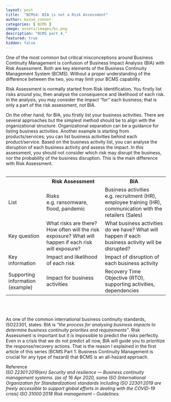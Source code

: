 ```yaml
---
layout: post
title:  "BCMS4: BIA is not a Risk Assessment"
author: kozue_connor
categories: [ BCMS ]
image: assets/images/bc.png
description: "BCMS part 4."
featured: true
hidden: false
---
```


One of the most common but critical misconceptions around Business Continuity Management is confusion of Business Impact Analysis (BIA) with Risk Assessment. Both are key elements of the Business Continuity Management System (BCMS). Without a proper understanding of the difference between the two, you may limit your BCMS capability.

Risk Assessment is normally started from Risk Identification. You firstly list risks around you, then analyse the consequence and likelihood of each risk. In the analysis, you may consider the impact “for” each business; that is only a part of the risk assessment, not BIA.

On the other hand, for BIA, you firstly list your business activities. There are several approaches but the simplest method should be to align with the organizational structure. Organizational separation can be a guidance for listing business activities. Another example is starting from products/services; you can list business activities behind each product/service.
Based on the business activity list, you can analyse the disruption of each business activity and assess the impact. In this assessment, you should not consider which risk may disrupt the business, nor the probability of the business disruption. This is the main difference with Risk Assessment.
<br><br>

<table>
<tr>
<th></th>
<th>Risk Assessment</th>
<th>BIA</th>
</tr>
<tr>
<td>List</td>
<td>Risks<br>e.g. ransomware, flood, pandemic</td>
<td>Business activities<br>e.g. recruitment (HR), employee training (HR), communication with the retailers (Sales)</td>
</tr>
<tr>
<td>Key question</td>
<td>What risks are there? How often will the risk exposure? What will happen if each risk will exposure?</td>
<td>What business activities do we have? What will happen if each business activity will be disrupted?</td>
</tr>
<tr>
<td>Key information</td>
<td>Impact and likelihood of each risk</td>
<td>Impact of disruption of each business activity</td>
</tr>
<tr>
<td>Supporting information (example)</td>
<td>Impact for business activities</td>
<td>Recovery Time Objective (RTO), supporting activities, dependencies</td>
</tr>
</table>

<br><br><br>
As one of the common international business continuity standards, ISO22301, states: BIA is *“the process for analysing business impacts to determine business continuity priorities and requirements”*. Risk Assessment is important but it is impossible to predict the risks perfectly. Even in a crisis that we do not predict all now, BIA will guide you to prioritize the response/recovery actions. That is the reason I explained in the first article of this series (BCMS Part 1: Business Continuity Management is crucial for any type of hazard) that BCMS is an all-hazard approach.


Reference <br>
*ISO 22301:2019(en) Security and resilience — Business continuity management systems. (as of 16 Apr 2020, some ISO (International Organization for Standardization) standards including ISO 22301:2019 are freely accessible to support global efforts in dealing with the COVID-19 crisis)*
*ISO 31000:2018 Risk management – Guidelines.*